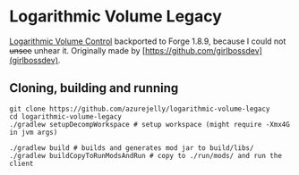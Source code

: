 # Logarithmic Volume Legacy
[Logarithmic Volume Control](https://modrinth.com/mod/logarithmic-volume-control) backported to Forge 1.8.9, because I could not ~~unsee~~ unhear it. Originally made by [https://github.com/girlbossdev](girlbossdev).

## Cloning, building and running
```shell
git clone https://github.com/azurejelly/logarithmic-volume-legacy
cd logarithmic-volume-legacy
./gradlew setupDecompWorkspace # setup workspace (might require -Xmx4G in jvm args)
```

```shell
./gradlew build # builds and generates mod jar to build/libs/
./gradlew buildCopyToRunModsAndRun # copy to ./run/mods/ and run the client
```